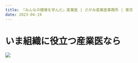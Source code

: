 ```yaml
---
title: 「みんなの健康を学んだ」産業医 | さがみ産業医事務所 | 東京
date: 2023-04-19
---
```


# いま組織に役立つ産業医なら 

![](https://images.unsplash.com/photo-1675162927643-1d5e22a48265?ixlib=rb-4.0.3&ixid=MnwxMjA3fDB8MHxwaG90by1wYWdlfHx8fGVufDB8fHx8&auto=format&fit=crop&w=1235&q=80)